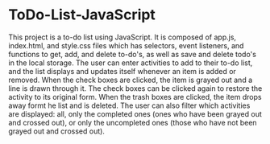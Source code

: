 # ToDo-List-JavaScript

This project is a to-do list using JavaScript. It is composed of app.js, index.html, and style.css files which has selectors, event listeners, and functions to get, add, and delete to-do's, as well as save and delete todo's in the local storage. The user can enter activities to add to their to-do list, and the list displays and updates itself whenever an item is added or removed. When the check boxes are clicked, the item is grayed out and a line is drawn through it. The check boxes can be clicked again to restore the activity to its original form. When the trash boxes are clicked, the item drops away formt he list and is deleted. The user can also filter which activities are displayed: all, only the completed ones (ones who have been grayed out and crossed out), or only the uncompleted ones (those who have not been grayed out and crossed out).
